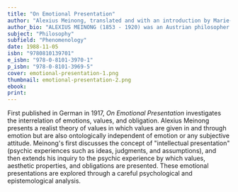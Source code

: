 ```yaml
---
title: "On Emotional Presentation"
author: "Alexius Meinong, translated and with an introduction by Marie-Luise Schubert Kalsi and with a foreword by J. N. Findlay"
author_bio: "ALEXIUS MEINONG (1853 - 1920) was an Austrian philosopher whose work was influential on both early analytic and continental philosophy. A student of Franz Brentano, he worked in the field of descriptive psychology; his most important contribution to philosophy was his theory of objects."
subject: "Philosophy"
subfield: "Phenomenology"
date: 1988-11-05
isbn: "9780810139701"
e_isbn: "978-0-8101-3970-1"
p_isbn: "978-0-8101-3969-5"
cover: emotional-presentation-1.png
thumbnail: emotional-presentation-2.png
ebook:
print:
---
```

First published in German in 1917, _On Emotional Presentation_ investigates the interrelation of emotions, values, and obligation. Alexius Meinong presents a realist theory of values in which values are given in and through emotion but are also ontologically independent of emotion or any subjective attitude. Meinong's first discusses the concept of "intellectual presentation" (psychic experiences such as ideas, judgments, and assumptions), and then extends his inquiry to the psychic experience by which values, aesthetic properties, and obligations are presented. These emotional presentations are explored through a careful psychological and epistemological analysis.
